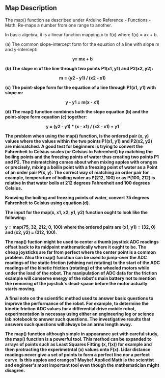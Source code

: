 ## Map Description

<p>
The map() function as described under Arduino Reference - Functions - Math: Re-maps a number from one range to another.
</p>

<p>
In basic algebra, it is a linear function mapping x to f(x) where f(x) = ax + b.
<p/>

<p>
(a) The common slope-intercept form for the equation of a line with slope m and y-intercept: 
<p/>

<p align="center">
<strong>y= mx + b<strong/>
<p/>

<p>
(b) The slope m of the line through two points P1(x1, y1) and P2(x2, y2):
<p/>

<p align="center">
<strong>m = (y2 - y1) / (x2 - x1)<strong/>
<p/>

<p>
(c) The point-slope form for the equation of a line through P1(x1, y1) with slope m:
<p/>

<p align="center">
<strong>y - y1 = m(x - x1)<strong/>
<p/>

<p>
(d) The map() function combines both the slope equation (b) and the point-slope form equation (c) together:
<p/>

<p align="center">
<strong>y = (y2 - y1) * (x - x1) / (x2 - x1) + y1<strong/>
<p/>

<p>
The problem when using the map() function, is the ordered pair (x, y) values where the values within the two points P1(x1, y1) and P2(x2, y2) are mismatched. A good test for beginners is trying to convert the Fahrenheit to Celsius scales (or Celsius to Fahrenheit) by matching the boiling points and the freezing points of water thus creating two points P1 and P2. The mismatching comes about when mixing apples with oranges or precisely, mixing a boilin point with a freezing point of water as a Point of an order pair P(x, y). The correct way of matching an order pair for example, temperature of boiling water as P(212, 100) or as P(100, 212) is relative in that water boils at 212 degrees Fahrenheit and 100 degrees Celsius.
<p/>

<p>
Knowing the boiling and freezing points of water, convert 75 degrees Fahrenheit to Celsius using equation (d).
<p/>

<p>
The input for the <strong>map(x, x1, x2, y1, y2)<strong/> function ought to look like the following:
<p/>

<p>
<strong>y = map(75, 32, 212, 0, 100)<strong/> where the ordered pairs are (x1, y1) = (32, 0) and (x2, y2) = (212, 100).
<p/>

<p>
The map() fuction might be used to center a thumb joystick ADC readings offset back to its midpoint mathematically where it ought to be. The cheap joysticks are far from perfect where the center point is a common problem. Also the map() function can be used to jump-over the ADC readings of the static friction (whining not rotating) to the start of the ADC readings of the kinetic friction (rotating) of the wheeled motors while under the load of the robot. The manipulation of ADC data for the friction example will conserve energy of the robot's main battery not to mention the removing of the joystick's dead-space before the motor actually starts moving.
<p/>

<p>
A final note on the scientific method used to answer basic questions to improve the performance of the robot. For example, to determine the kinetic friction ADC values for a differential drive mobile robot, experimentation is necessay using either an engineering log or science lab notebook to answer such questions. The investigative results that answers such questions will always be an arms length away.
<p/>

<p>
The map() function although simple in appearance yet with careful study, the map() function is a powerful tool. This method can be expanded to arrays of points such as Least Squares Fitting (x, f(x)) for example and then protracting the experimetntal (x) values onto F(x). Lidar distance readings never give a set of points to form a perfect line nor a perfect curve. Is this apples and oranges? Maybe! Applied Math is the scientist and engineer's most important tool even though the mathematician might disagree.
<p/>
